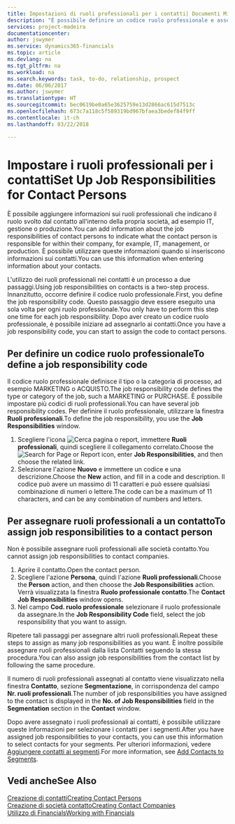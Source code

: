 ```yaml
---
title: Impostazioni di ruoli professionali per i contatti| Documenti Microsoft
description: "È possibile definire un codice ruolo professionale e assegnarlo a un contatto per indicare i task per cui il contatto è responsabile nella propria società, ad esempio IT o produzione."
services: project-madeira
documentationcenter: 
author: jswymer
ms.service: dynamics365-financials
ms.topic: article
ms.devlang: na
ms.tgt_pltfrm: na
ms.workload: na
ms.search.keywords: task, to-do, relationship, prospect
ms.date: 06/06/2017
ms.author: jswymer
ms.translationtype: HT
ms.sourcegitcommit: bec0619be0a65e3625759e13d2866ac615d7513c
ms.openlocfilehash: 673c7a118c5f589319bd967bfaea3bedef84f9ff
ms.contentlocale: it-ch
ms.lasthandoff: 03/22/2018

---
```

# <a name="set-up-job-responsibilities-for-contact-persons"></a><span data-ttu-id="25738-103">Impostare i ruoli professionali per i contatti</span><span class="sxs-lookup"><span data-stu-id="25738-103">Set Up Job Responsibilities for Contact Persons</span></span>
<span data-ttu-id="25738-104">È possibile aggiungere informazioni sui ruoli professionali che indicano il ruolo svolto dal contatto all'interno della propria società, ad esempio IT, gestione o produzione.</span><span class="sxs-lookup"><span data-stu-id="25738-104">You can add information about the job responsibilities of contact persons to indicate what the contact person is responsible for within their company, for example, IT, management, or production.</span></span> <span data-ttu-id="25738-105">È possibile utilizzare queste informazioni quando si inseriscono informazioni sui contatti.</span><span class="sxs-lookup"><span data-stu-id="25738-105">You can use this information when entering information about your contacts.</span></span>

<span data-ttu-id="25738-106">L'utilizzo dei ruoli professionali nei contatti è un processo a due passaggi.</span><span class="sxs-lookup"><span data-stu-id="25738-106">Using job responsibilities on contacts is a two-step process.</span></span> <span data-ttu-id="25738-107">Innanzitutto, occorre definire il codice ruolo professionale.</span><span class="sxs-lookup"><span data-stu-id="25738-107">First, you define the job responsibility code.</span></span> <span data-ttu-id="25738-108">Questo passaggio deve essere eseguito una sola volta per ogni ruolo professionale.</span><span class="sxs-lookup"><span data-stu-id="25738-108">You only have to perform this step one time for each job responsibility.</span></span> <span data-ttu-id="25738-109">Dopo aver creato un codice ruolo professionale, è possibile iniziare ad assegnarlo ai contatti.</span><span class="sxs-lookup"><span data-stu-id="25738-109">Once you have a job responsibility code, you can start to assign the code to contact persons.</span></span>

## <a name="to-define-a-job-responsibility-code"></a><span data-ttu-id="25738-110">Per definire un codice ruolo professionale</span><span class="sxs-lookup"><span data-stu-id="25738-110">To define a job responsibility code</span></span>
<span data-ttu-id="25738-111">Il codice ruolo professionale definisce il tipo o la categoria di processo, ad esempio MARKETING o ACQUISTO.</span><span class="sxs-lookup"><span data-stu-id="25738-111">The job responsibility code defines the type or category of the job, such a MARKETING or PURCHASE.</span></span> <span data-ttu-id="25738-112">È possibile impostare più codici di ruoli professionali.</span><span class="sxs-lookup"><span data-stu-id="25738-112">You can have several job responsibility codes.</span></span> <span data-ttu-id="25738-113">Per definire il ruolo professionale, utilizzare la finestra **Ruoli professionali**.</span><span class="sxs-lookup"><span data-stu-id="25738-113">To define the job responsibility, you use the **Job Responsibilities** window.</span></span>

1. <span data-ttu-id="25738-114">Scegliere l'icona ![Cerca pagina o report](media/ui-search/search_small.png "icona Cerca pagina o report"), immettere **Ruoli professionali**, quindi scegliere il collegamento correlato.</span><span class="sxs-lookup"><span data-stu-id="25738-114">Choose the ![Search for Page or Report](media/ui-search/search_small.png "Search for Page or Report icon") icon, enter **Job Responsibilities**, and then choose the related link.</span></span>
2. <span data-ttu-id="25738-115">Selezionare l'azione **Nuovo** e immettere un codice e una descrizione.</span><span class="sxs-lookup"><span data-stu-id="25738-115">Choose the **New** action, and fill in a code and description.</span></span> <span data-ttu-id="25738-116">Il codice può avere un massimo di 11 caratteri e può essere qualsiasi combinazione di numeri o lettere.</span><span class="sxs-lookup"><span data-stu-id="25738-116">The code can be a maximum of 11 characters, and can be any combination of numbers and letters.</span></span>

## <a name="to-assign-job-responsibilities-to-a-contact-person"></a><span data-ttu-id="25738-117">Per assegnare ruoli professionali a un contatto</span><span class="sxs-lookup"><span data-stu-id="25738-117">To assign job responsibilities to a contact person</span></span>
<span data-ttu-id="25738-118">Non è possibile assegnare ruoli professionali alle società contatto.</span><span class="sxs-lookup"><span data-stu-id="25738-118">You cannot assign job responsibilities to contact companies.</span></span>

1. <span data-ttu-id="25738-119">Aprire il contatto.</span><span class="sxs-lookup"><span data-stu-id="25738-119">Open the contact person.</span></span>
2. <span data-ttu-id="25738-120">Scegliere l'azione **Persona**, quindi l'azione **Ruoli professionali**.</span><span class="sxs-lookup"><span data-stu-id="25738-120">Choose the **Person** action, and then choose the **Job Responsibilities** action.</span></span> <span data-ttu-id="25738-121">Verrà visualizzata la finestra **Ruolo professionale contatto**.</span><span class="sxs-lookup"><span data-stu-id="25738-121">The **Contact Job Responsibilities** window opens.</span></span>
3. <span data-ttu-id="25738-122">Nel campo **Cod. ruolo professionale** selezionare il ruolo professionale da assegnare.</span><span class="sxs-lookup"><span data-stu-id="25738-122">In the **Job Responsibility Code** field, select the job responsibility that you want to assign.</span></span>

<span data-ttu-id="25738-123">Ripetere tali passaggi per assegnare altri ruoli professionali.</span><span class="sxs-lookup"><span data-stu-id="25738-123">Repeat these steps to assign as many job responsibilities as you want.</span></span> <span data-ttu-id="25738-124">È inoltre possibile assegnare ruoli professionali dalla lista Contatti seguendo la stessa procedura.</span><span class="sxs-lookup"><span data-stu-id="25738-124">You can also assign job responsibilities from the contact list by following the same procedure.</span></span>

<span data-ttu-id="25738-125">Il numero di ruoli professionali assegnati al contatto viene visualizzato nella finestra **Contatto**, sezione **Segmentazione**, in corrispondenza del campo **Nr. ruoli professionali**.</span><span class="sxs-lookup"><span data-stu-id="25738-125">The number of job responsibilities you have assigned to the contact is displayed in the **No. of Job Responsibilities** field in the **Segmentation** section in the **Contact** window.</span></span>

<span data-ttu-id="25738-126">Dopo avere assegnato i ruoli professionali ai contatti, è possibile utilizzare queste informazioni per selezionare i contatti per i segmenti.</span><span class="sxs-lookup"><span data-stu-id="25738-126">After you have assigned job responsibilities to your contacts, you can use this information to select contacts for your segments.</span></span> <span data-ttu-id="25738-127">Per ulteriori informazioni, vedere [Aggiungere contatti ai segmenti](marketing-add-contact-segment.md).</span><span class="sxs-lookup"><span data-stu-id="25738-127">For more information, see [Add Contacts to Segments](marketing-add-contact-segment.md).</span></span>

## <a name="see-also"></a><span data-ttu-id="25738-128">Vedi anche</span><span class="sxs-lookup"><span data-stu-id="25738-128">See Also</span></span>
[<span data-ttu-id="25738-129">Creazione di contatti</span><span class="sxs-lookup"><span data-stu-id="25738-129">Creating Contact Persons</span></span>](marketing-create-contact-persons.md)  
[<span data-ttu-id="25738-130">Creazione di società contatto</span><span class="sxs-lookup"><span data-stu-id="25738-130">Creating Contact Companies</span></span>](marketing-create-contact-companies.md)  
[<span data-ttu-id="25738-131">Utilizzo di Financials</span><span class="sxs-lookup"><span data-stu-id="25738-131">Working with Financials</span></span>](ui-work-product.md)


